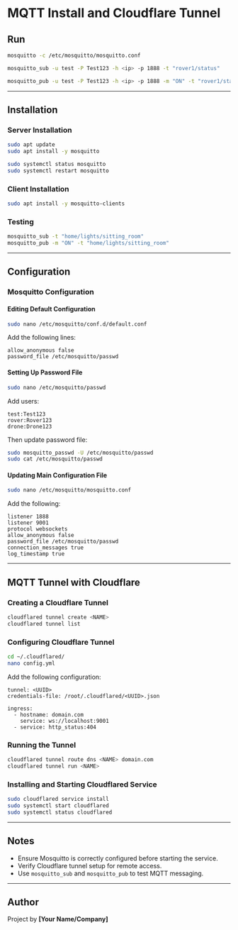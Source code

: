 # MQTT Install and Cloudflare Tunnel

## Run

```bash
mosquitto -c /etc/mosquitto/mosquitto.conf

mosquitto_sub -u test -P Test123 -h <ip> -p 1888 -t "rover1/status"

mosquitto_pub -u test -P Test123 -h <ip> -p 1888 -m "ON" -t "rover1/status"
```

---

## Installation

### Server Installation

```bash
sudo apt update
sudo apt install -y mosquitto

sudo systemctl status mosquitto
sudo systemctl restart mosquitto
```

### Client Installation

```bash
sudo apt install -y mosquitto-clients
```

### Testing

```bash
mosquitto_sub -t "home/lights/sitting_room"
mosquitto_pub -m "ON" -t "home/lights/sitting_room"
```

---

## Configuration

### Mosquitto Configuration

#### Editing Default Configuration

```bash
sudo nano /etc/mosquitto/conf.d/default.conf
```

Add the following lines:

```
allow_anonymous false
password_file /etc/mosquitto/passwd
```

#### Setting Up Password File

```bash
sudo nano /etc/mosquitto/passwd
```

Add users:

```
test:Test123
rover:Rover123
drone:Drone123
```

Then update password file:

```bash
sudo mosquitto_passwd -U /etc/mosquitto/passwd
sudo cat /etc/mosquitto/passwd
```

#### Updating Main Configuration File

```bash
sudo nano /etc/mosquitto/mosquitto.conf
```

Add the following:

```
listener 1888
listener 9001
protocol websockets
allow_anonymous false
password_file /etc/mosquitto/passwd
connection_messages true
log_timestamp true
```

---

## MQTT Tunnel with Cloudflare

### Creating a Cloudflare Tunnel

```bash
cloudflared tunnel create <NAME>
cloudflared tunnel list
```

### Configuring Cloudflare Tunnel

```bash
cd ~/.cloudflared/
nano config.yml
```

Add the following configuration:

```
tunnel: <UUID>
credentials-file: /root/.cloudflared/<UUID>.json

ingress:
  - hostname: domain.com
    service: ws://localhost:9001
  - service: http_status:404
```



### Running the Tunnel

```bash
cloudflared tunnel route dns <NAME> domain.com
cloudflared tunnel run <NAME>
```

### Installing and Starting Cloudflared Service

```bash
sudo cloudflared service install
sudo systemctl start cloudflared
sudo systemctl status cloudflared
```

---

## Notes

- Ensure Mosquitto is correctly configured before starting the service.
- Verify Cloudflare tunnel setup for remote access.
- Use `mosquitto_sub` and `mosquitto_pub` to test MQTT messaging.

---

## Author

Project by **[Your Name/Company]**


